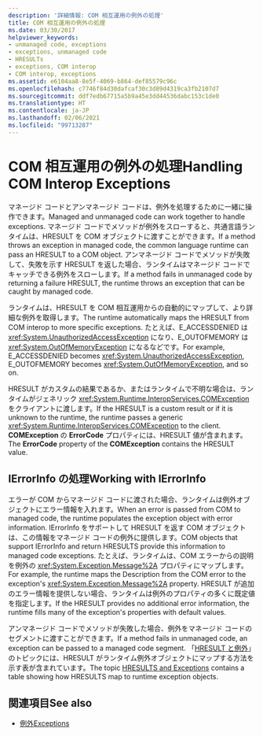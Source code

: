 ```yaml
---
description: '詳細情報: COM 相互運用の例外の処理'
title: COM 相互運用の例外の処理
ms.date: 03/30/2017
helpviewer_keywords:
- unmanaged code, exceptions
- exceptions, unmanaged code
- HRESULTs
- exceptions, COM interop
- COM interop, exceptions
ms.assetid: e6104aa8-8e5f-4069-b864-def85579c96c
ms.openlocfilehash: c7746f84d30dafcaf30c3d89d4319ca3fb2107d7
ms.sourcegitcommit: ddf7edb67715a5b9a45e3dd44536dabc153c1de0
ms.translationtype: HT
ms.contentlocale: ja-JP
ms.lasthandoff: 02/06/2021
ms.locfileid: "99713287"
---
```

# <a name="handling-com-interop-exceptions"></a><span data-ttu-id="c9760-103">COM 相互運用の例外の処理</span><span class="sxs-lookup"><span data-stu-id="c9760-103">Handling COM Interop Exceptions</span></span>

<span data-ttu-id="c9760-104">マネージド コードとアンマネージド コードは、例外を処理するために一緒に操作できます。</span><span class="sxs-lookup"><span data-stu-id="c9760-104">Managed and unmanaged code can work together to handle exceptions.</span></span> <span data-ttu-id="c9760-105">マネージド コードでメソッドが例外をスローすると、共通言語ランタイムは、HRESULT を COM オブジェクトに渡すことができます。</span><span class="sxs-lookup"><span data-stu-id="c9760-105">If a method throws an exception in managed code, the common language runtime can pass an HRESULT to a COM object.</span></span> <span data-ttu-id="c9760-106">アンマネージド コードでメソッドが失敗して、失敗を示す HRESULT を返した場合、ランタイムはマネージド コードでキャッチできる例外をスローします。</span><span class="sxs-lookup"><span data-stu-id="c9760-106">If a method fails in unmanaged code by returning a failure HRESULT, the runtime throws an exception that can be caught by managed code.</span></span>  
  
 <span data-ttu-id="c9760-107">ランタイムは、HRESULT を COM 相互運用からの自動的にマップして、より詳細な例外を取得します。</span><span class="sxs-lookup"><span data-stu-id="c9760-107">The runtime automatically maps the HRESULT from COM interop to more specific exceptions.</span></span> <span data-ttu-id="c9760-108">たとえば、E_ACCESSDENIED は <xref:System.UnauthorizedAccessException> になり、E_OUTOFMEMORY は <xref:System.OutOfMemoryException> になるなどです。</span><span class="sxs-lookup"><span data-stu-id="c9760-108">For example, E_ACCESSDENIED becomes <xref:System.UnauthorizedAccessException>, E_OUTOFMEMORY becomes <xref:System.OutOfMemoryException>, and so on.</span></span>  
  
 <span data-ttu-id="c9760-109">HRESULT がカスタムの結果であるか、またはランタイムで不明な場合は、ランタイムがジェネリック <xref:System.Runtime.InteropServices.COMException> をクライアントに渡します。</span><span class="sxs-lookup"><span data-stu-id="c9760-109">If the HRESULT is a custom result or if it is unknown to the runtime, the runtime passes a generic <xref:System.Runtime.InteropServices.COMException> to the client.</span></span> <span data-ttu-id="c9760-110">**COMException** の **ErrorCode** プロパティには、HRESULT 値が含まれます。</span><span class="sxs-lookup"><span data-stu-id="c9760-110">The **ErrorCode** property of the **COMException** contains the HRESULT value.</span></span>  
  
## <a name="working-with-ierrorinfo"></a><span data-ttu-id="c9760-111">IErrorInfo の処理</span><span class="sxs-lookup"><span data-stu-id="c9760-111">Working with IErrorInfo</span></span>  

 <span data-ttu-id="c9760-112">エラーが COM からマネージド コードに渡された場合、ランタイムは例外オブジェクトにエラー情報を入れます。</span><span class="sxs-lookup"><span data-stu-id="c9760-112">When an error is passed from COM to managed code, the runtime populates the exception object with error information.</span></span> <span data-ttu-id="c9760-113">IErrorInfo をサポートして HRESULT を返す COM オブジェクトは、この情報をマネージド コードの例外に提供します。</span><span class="sxs-lookup"><span data-stu-id="c9760-113">COM objects that support IErrorInfo and return HRESULTS provide this information to managed code exceptions.</span></span> <span data-ttu-id="c9760-114">たとえば、ランタイムは、COM エラーからの説明を例外の <xref:System.Exception.Message%2A> プロパティにマップします。</span><span class="sxs-lookup"><span data-stu-id="c9760-114">For example, the runtime maps the Description from the COM error to the exception's <xref:System.Exception.Message%2A> property.</span></span> <span data-ttu-id="c9760-115">HRESULT が追加のエラー情報を提供しない場合、ランタイムは例外のプロパティの多くに既定値を指定します。</span><span class="sxs-lookup"><span data-stu-id="c9760-115">If the HRESULT provides no additional error information, the runtime fills many of the exception's properties with default values.</span></span>  
  
 <span data-ttu-id="c9760-116">アンマネージド コードでメソッドが失敗した場合、例外をマネージド コードのセグメントに渡すことができます。</span><span class="sxs-lookup"><span data-stu-id="c9760-116">If a method fails in unmanaged code, an exception can be passed to a managed code segment.</span></span> <span data-ttu-id="c9760-117">「[HRESULT と例外](../../framework/interop/how-to-map-hresults-and-exceptions.md)」のトピックには、HRESULT がランタイム例外オブジェクトにマップする方法を示す表が含まれています。</span><span class="sxs-lookup"><span data-stu-id="c9760-117">The topic [HRESULTS and Exceptions](../../framework/interop/how-to-map-hresults-and-exceptions.md) contains a table showing how HRESULTS map to runtime exception objects.</span></span>  

## <a name="see-also"></a><span data-ttu-id="c9760-118">関連項目</span><span class="sxs-lookup"><span data-stu-id="c9760-118">See also</span></span>

- [<span data-ttu-id="c9760-119">例外</span><span class="sxs-lookup"><span data-stu-id="c9760-119">Exceptions</span></span>](index.md)
